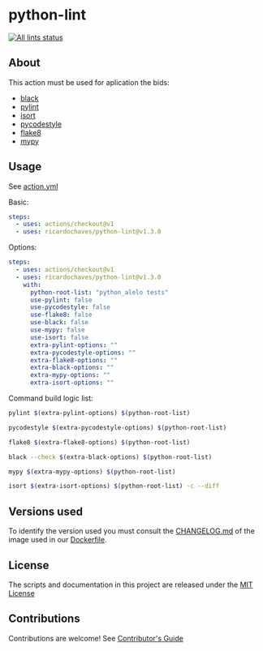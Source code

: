 # python-lint

<p align="left">
  <a href="https://github.com/ricardochaves/python-lint"><img alt="All lints status" src="https://github.com/ricardochaves/python-lint/workflows/all-lints/badge.svg"></a></p>

## About

This action must be used for aplication the bids:

- [black](https://github.com/psf/black)
- [pylint](https://www.pylint.org/)
- [isort](https://github.com/timothycrosley/isort)
- [pycodestyle](https://pycodestyle.readthedocs.io)
- [flake8](http://flake8.pycqa.org)
- [mypy](http://mypy-lang.org/)

## Usage

See [action.yml](action.yml)

Basic:

```yml
steps:
  - uses: actions/checkout@v1
  - uses: ricardochaves/python-lint@v1.3.0
```

Options:

```yml
steps:
  - uses: actions/checkout@v1
  - uses: ricardochaves/python-lint@v1.3.0
    with:
      python-root-list: "python_alelo tests"
      use-pylint: false
      use-pycodestyle: false
      use-flake8: false
      use-black: false
      use-mypy: false
      use-isort: false
      extra-pylint-options: ""
      extra-pycodestyle-options: ""
      extra-flake8-options: ""
      extra-black-options: ""
      extra-mypy-options: ""
      extra-isort-options: ""
```

Command build logic list:

```bash
pylint $(extra-pylint-options) $(python-root-list)

pycodestyle $(extra-pycodestyle-options) $(python-root-list)

flake8 $(extra-flake8-options) $(python-root-list)

black --check $(extra-black-options) $(python-root-list)

mypy $(extra-mypy-options) $(python-root-list)

isort $(extra-isort-options) $(python-root-list) -c --diff
```

## Versions used

To identify the version used you must consult the [CHANGELOG.md](https://github.com/ricardochaves/python-lint-image/blob/master/CHANGELOG.md) of the image used in our [Dockerfile](Dockerfile).

## License

The scripts and documentation in this project are released under the [MIT License](LICENSE)

## Contributions

Contributions are welcome! See [Contributor's Guide](docs/contributors.md)

